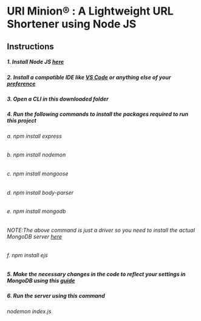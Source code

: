 <h1>URl Minion® : A Lightweight URL Shortener using Node JS </h1>

<h2>Instructions</h4>
<h5>1. Install Node JS <a href="https://nodejs.org/en/download/">here</a> </h5>
<h5>2. Install a compatible IDE like <a href="https://code.visualstudio.com/download">VS Code</a> or anything else of your <a href="https://www.bacancytechnology.com/blog/top-ides-for-nodejs-application-development">preference</a></h5>
<h5>3. Open a CLI in this downloaded folder </h5>
<h5>4. Run the following commands to install the packages required to run this project</h5>
<h6>a. npm install express</h6>
<h6>b. npm install nodemon</h6>
<h6>c. npm install mongoose</h6>
<h6>d. npm install body-parser</h6>
<h6>e. npm install mongodb</h6>
<h6>NOTE:The above command is just a driver so you need to install the actual MongoDB server <a href="https://www.mongodb.com/download-center/community">here</a></h6>
<h6>f. npm install ejs </h6>
<h5>5. Make the necessary changes in the code to reflect your settings in MongoDB using this <a href="https://www.freecodecamp.org/news/learn-mongodb-a4ce205e7739/">guide</a></h5>
<h5>6. Run the server using this command</h5>
<h6>nodemon index.js</h6>
